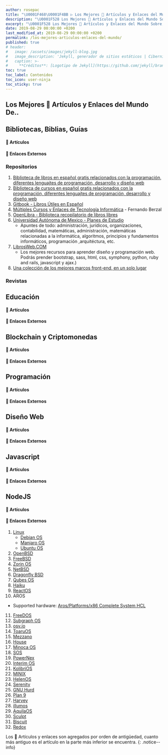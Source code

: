 ```yaml
---
author: rosepac
title: "\U0001F468‍\U0001F4BB ▷ Los Mejores 📰 Artículos y Enlaces del Mundo Sobre, el Recopilatorio Definitivo"
description: "\U0001F528 Los Mejores 📰 Artículos y Enlaces del Mundo Sobre, el Recopilatorio Definitivo"
excerpt: "\U0001F528 Los Mejores 📰 Artículos y Enlaces del Mundo Sobre, el Recopilatorio Definitivo"
date: 2019-08-29 00:00:00 +0200
last_modified_at: 2019-08-29 00:00:00 +0200
permalink: /los-mejores-articulos-enlaces-del-mundo/
published: true
# header:
#   image: /assets/images/jekyll-blog.jpg
#   image_description: 'Jekyll, generador de sitios estáticos | Ciberninjas'
#   caption: >-
#     **Créditos**: [Logotipo de Jekyll](https://github.com/jekyll/brand) extraído del repositorio de Marketing de Jekyll. Edición y montaje de Elaboración Propia
toc: true
toc_label: Contenidos
toc_icon: user-ninja
toc_sticky: true
---
```


## Los Mejores 📰 Artículos y Enlaces del Mundo De..

## Bibliotecas, Biblias, Guías
#### 📰 Artículos
#### 🔗 Enlaces Externos

### Repositorios
1. [Biblioteca de libros en español gratis relacionados con la programación, diferentes lenguajtes de programación, desarrollo y diseño web](https://ciberninjas.com/biblioteca-de-programacion-y-tecnologia/)
2. [Biblioteca de cursos en español gratis relacionados con la programación, diferentes lenguajtes de programación, desarrollo y diseño web](https://ciberninjas.com/cursos-tecnologia/)
3. [Gitbook - Libros Útiles en Español](https://github.com/rosepac/gitbook-biblioteca-impresionante-en-espanol#gitbook---biblioteca-de-libros-en-español)
4. [Múltiples Cursos y Enlaces de Tecnología Informática](http://elvex.ugr.es/) - Fernando Berzal
5. [OpenLibra - Biblioteca recopilatorio de libros libres](https://openlibra.com/es/collection)
6. [Universidad Autónoma de Mexico - Planes de Estudio](http://fcasua.contad.unam.mx/apuntes/interiores/plan2016_1.php)
    - Apuntes de todo: administración, jurídicos, organizaciones, contabilidad, matemáticas, administración, matemáticas relacionadas a la informática, algoritmos, principios y fundamentos informáticos, programación ,arquitéctura, etc.
7. [LibrosWeb.COM](https://uniwebsidad.com)
    - Los mejores recursos para aprender diseño y programación web. Podrás prender bootstrap, sass, html, css, symphony, python, ruby and rails, javascript y ajax.)
8. [Una colección de los mejores marcos front-end, en un solo lugar](http://cssframeworks.org/)

### Revistas
<!-- Enlaces a Antiguas Colecciones de Google+ -->
## Educación
#### 📰 Artículos
#### 🔗 Enlaces Externos
## Blockchain y Criptomonedas
#### 📰 Artículos
#### 🔗 Enlaces Externos
## Programación
#### 📰 Artículos
#### 🔗 Enlaces Externos
## Diseño Web
#### 📰 Artículos
#### 🔗 Enlaces Externos
## Javascript
#### 📰 Artículos
#### 🔗 Enlaces Externos
## NodeJS
#### 📰 Artículos
#### 🔗 Enlaces Externos


1. [Linux](https://en.wikipedia.org/wiki/Linux)
    - [Debian OS](https://www.debian.org/)
    - [Manjaro OS](https://manjaro.org/)
    - [Ubuntu OS](https://ubuntu.com/)
2. [OpenBSD](https://www.openbsd.org/)
3. [FreeBSD](https://www.freebsd.org/)
4. [Zorin OS](https://zorinos.com/)
5. [NetBSD](https://www.netbsd.org/)
6. [Dragonfly BSD](https://www.dragonflybsd.org/)
7. [Qubes OS](https://www.qubes-os.org/)
8. [Haiku](https://www.haiku-os.org/)
9. [ReactOS](https://www.reactos.org/)
10. AROS
   - Supported hardware: [Aros/Platforms/x86 Complete System HCL](https://en.wikibooks.org/wiki/Aros/Platforms/x86_Complete_System_HCL)
11. [FreeDOS](https://www.freedos.org/)
12. [Subgraph OS](https://subgraph.com/)
13. [osv.io](http://osv.io/)
14. [ToaruOS](https://toaruos.org/)
15. [Mezzano](https://github.com/froggey/Mezzano)
16. [House](https://programatica.cs.pdx.edu/House/)
17. [Minoca OS](https://www.minocacorp.com/)
18. [SOS](https://github.com/sos-os/kernel)
19. [PowerNex](https://github.com/PowerNex/PowerNex)
20. [Interim OS](https://github.com/mntmn/interim)
21. [KolibriOS](https://www.kolibrios.org/en/)
22. [MINIX](https://www.minix3.org/)
23. [HelenOS](http://www.helenos.org/)
24. [Serenity](https://github.com/SerenityOS/serenity)
25. [GNU Hurd](https://www.gnu.org/software/hurd/index.html)
26. [Plan 9](https://bell-labs.com/plan9/)
27. [Harvey](https://harvey-os.org/)
28. [illumos](https://wiki.illumos.org/display/illumos/illumos+Home)
29. [AquilaOS](https://aquilaos.com/)
30. [Sculpt](https://genode.org/download/sculpt)
31. [Biscuit](https://github.com/mit-pdos/biscuit)
32. [Redox](https://www.redox-os.org/)

Los 📰 Artículos y enlaces son agregados por orden de antigüedad, cuanto más antiguo es el artículo en la parte más inferior se encuentra.
{: .notice--info}